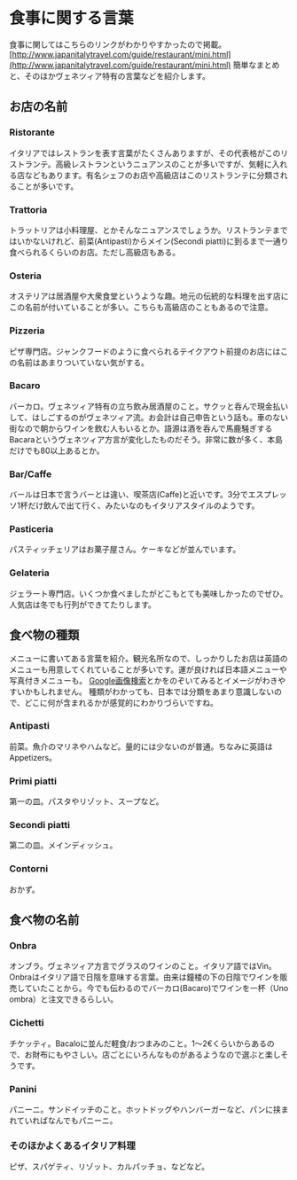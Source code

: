 # 食事に関する言葉
食事に関してはこちらのリンクがわかりやすかったので掲載。  
[http://www.japanitalytravel.com/guide/restaurant/mini.html](http://www.japanitalytravel.com/guide/restaurant/mini.html)
簡単なまとめと、そのほかヴェネツィア特有の言葉などを紹介します。


## お店の名前
### Ristorante
イタリアではレストランを表す言葉がたくさんありますが、その代表格がこのリストランテ。高級レストランというニュアンスのことが多いですが、気軽に入れる店などもあります。有名シェフのお店や高級店はこのリストランテに分類されることが多いです。

### Trattoria
トラットリアは小料理屋、とかそんなニュアンスでしょうか。リストランテまではいかないけれど、前菜(Antipasti)からメイン(Secondi piatti)に到るまで一通り食べられるくらいのお店。ただし高級店もある。

### Osteria
オステリアは居酒屋や大衆食堂というような趣。地元の伝統的な料理を出す店にこの名前が付いていることが多い。こちらも高級店のこともあるので注意。

### Pizzeria
ピザ専門店。ジャンクフードのように食べられるテイクアウト前提のお店にはこの名前はあまりついていない気がする。

### Bacaro
バーカロ。ヴェネツィア特有の立ち飲み居酒屋のこと。サクッと呑んで現金払いして、はしごするのがヴェネツィア流。お会計は自己申告という話も。車のない街なので朝からワインを飲む人もいるとか。語源は酒を呑んで馬鹿騒ぎするBacaraというヴェネツィア方言が変化したものだそう。非常に数が多く、本島だけでも80以上あるとか。

### Bar/Caffe
バールは日本で言うバーとは違い、喫茶店(Caffe)と近いです。3分でエスプレッソ1杯だけ飲んで出て行く、みたいなのもイタリアスタイルのようです。

### Pasticeria
パスティッチェリアはお菓子屋さん。ケーキなどが並んでいます。

### Gelateria
ジェラート専門店。いくつか食べましたがどこもとても美味しかったのでぜひ。人気店は冬でも行列ができてたりします。


## 食べ物の種類
メニューに書いてある言葉を紹介。観光名所なので、しっかりしたお店は英語のメニューも用意してくれていることが多いです。運が良ければ日本語メニューや写真付きメニューも。
[Google画像検索](https://www.google.com/search?q=italy+menu)とかをのぞいてみるとイメージがわきやすいかもしれません。
種類がわかっても、日本では分類をあまり意識しないので、どこに何が含まれるかが感覚的にわかりづらいですね。

### Antipasti
前菜。魚介のマリネやハムなど。量的には少ないのが普通。ちなみに英語はAppetizers。

### Primi piatti
第一の皿。パスタやリゾット、スープなど。

### Secondi piatti
第二の皿。メインディッシュ。

### Contorni
おかず。


## 食べ物の名前
### Onbra
オンブラ。ヴェネツィア方言でグラスのワインのこと。イタリア語ではVin。Onbraはイタリア語で日陰を意味する言葉。由来は鐘楼の下の日陰でワインを販売していたことから。今でも伝わるのでバーカロ(Bacaro)でワインを一杯（Uno ombra）と注文できるらしい。

### Cichetti
チケッティ。Bacaloに並んだ軽食/おつまみのこと。1〜2€くらいからあるので、お財布にもやさしい。店ごとにいろんなものがあるようなので選ぶと楽しそうです。

### Panini
パニーニ。サンドイッチのこと。ホットドッグやハンバーガーなど、パンに挟まれていればなんでもパニーニ。

### そのほかよくあるイタリア料理
ピザ、スパゲティ、リゾット、カルパッチョ、などなど。
